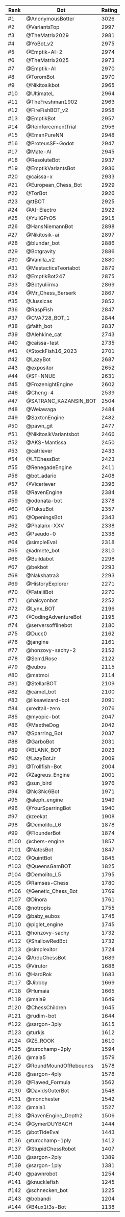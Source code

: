 Rank|Bot|Rating
---|---|---
#1|@AnonymousBotter|3026
#2|@VariantsTop|2997
#3|@TheMatrix2029|2981
#4|@YoBot_v2|2975
#5|@Emptik-AI-2|2974
#6|@TheMatrix2025|2973
#7|@Emptik-AI|2970
#8|@ToromBot|2970
#9|@Nikitosikbot|2965
#10|@UltimateL|2964
#11|@TheFreshman1902|2963
#12|@FireFishBOT_v2|2958
#13|@EmptikBot|2957
#14|@ReinforcementTrial|2956
#15|@EmanPureNN|2948
#16|@ProteusSF-Godot|2947
#17|@Mate-AI|2945
#18|@ResoluteBot|2937
#19|@EmptikVariantsBot|2936
#20|@caissa-x|2933
#21|@European_Chess_Bot|2929
#22|@TorBot|2926
#23|@ttBOT|2925
#24|@AI-Electro|2922
#25|@YuliGPrO5|2915
#26|@HansNiemannBot|2898
#27|@Nikitosik-ai|2897
#28|@blundar_bot|2886
#29|@Botgravity|2886
#30|@Vanilla_v2|2880
#31|@MastacticaTeoriabot|2879
#32|@EmptikBot247|2875
#33|@Botyuliirma|2869
#34|@Mr_Chess_Berserk|2867
#35|@Jussicas|2852
#36|@RaspFish|2847
#37|@CVA728_BOT_1|2844
#38|@faith_bot|2837
#39|@Alehkine_cat|2743
#40|@caissa-test|2735
#41|@StockFish16_2023|2701
#42|@LazyBot|2687
#43|@expositor|2652
#44|@SF-NNUE|2631
#45|@FrozenightEngine|2602
#46|@Cheng-4|2539
#47|@SATRANC_KAZANSIN_BOT|2504
#48|@Weiawaga|2484
#49|@SaxtonEngine|2482
#50|@pawn_git|2477
#51|@NikitosikVariantsbot|2466
#52|@AKS-Mantissa|2450
#53|@catriever|2433
#54|@LTChessBot|2423
#55|@RenegadeEngine|2411
#56|@bot_adario|2408
#57|@Viceriever|2396
#58|@RavenEngine|2384
#59|@odonata-bot|2378
#60|@TuksuBot|2357
#61|@OpeningsBot|2343
#62|@Phalanx-XXV|2338
#63|@Pseudo-0|2338
#64|@simpleEval|2318
#65|@admete_bot|2310
#66|@Buildabot|2298
#67|@bekbot|2293
#68|@Nakshatra3|2293
#69|@HistoryExplorer|2271
#70|@FataliiBot|2270
#71|@halcyonbot|2252
#72|@Lynx_BOT|2196
#73|@CodingAdventureBot|2195
#74|@serversofflinebot|2180
#75|@Ducc0|2162
#76|@jangine|2161
#77|@honzovy-sachy-2|2152
#78|@Sem1Rose|2122
#79|@eubos|2115
#80|@matmoi|2114
#81|@StellarBOT|2109
#82|@camel_bot|2100
#83|@likeawizard-bot|2091
#84|@redtail-zero|2076
#85|@myopic-bot|2047
#86|@MaxtheDog|2042
#87|@Sparring_Bot|2037
#88|@GarboBot|2031
#89|@BLANK_BOT|2023
#90|@LazyBotJr|2009
#91|@Trollfish-Bot|2004
#92|@Zagreus_Engine|2001
#93|@sun_bird|1976
#94|@Nc3Nc6Bot|1971
#95|@aleph_engine|1949
#96|@YourSparringBot|1940
#97|@zeekat|1908
#98|@Demolito_L6|1878
#99|@FlounderBot|1874
#100|@chers-engine|1857
#101|@NatesBot|1847
#102|@QuintBot|1845
#103|@QueensGamBOT|1825
#104|@Demolito_L5|1795
#105|@Ramses-Chess|1780
#106|@Genetic_Chess_Bot|1769
#107|@Dinora|1761
#108|@notropis|1755
#109|@baby_eubos|1745
#110|@piglet_engine|1745
#111|@honzovy-sachy|1732
#112|@ShallowRedBot|1732
#113|@simplexitor|1724
#114|@ArduChessBot|1689
#115|@Virutor|1688
#116|@HardRok|1683
#117|@Jibbby|1669
#118|@Humaia|1665
#119|@maia9|1649
#120|@ChessChildren|1645
#121|@rudim-bot|1644
#122|@sargon-3ply|1615
#123|@turkjs|1612
#124|@ZE_ROOK|1610
#125|@turochamp-2ply|1594
#126|@maia5|1579
#127|@RoundMoundOfRebounds|1578
#128|@sargon-4ply|1578
#129|@Flawed_Formula|1562
#130|@DavidsGuterBot|1548
#131|@monchester|1542
#132|@maia1|1527
#133|@RavenEngine_Depth2|1506
#134|@GymerDUYBACH|1444
#135|@botTideEval|1443
#136|@turochamp-1ply|1412
#137|@StupidChessRobot|1407
#138|@sargon-2ply|1389
#139|@sargon-1ply|1381
#140|@pawnrobot|1254
#141|@knucklefish|1245
#142|@schnecken_bot|1225
#143|@bobandi|1204
#144|@B4ux1t3s-Bot|1138
